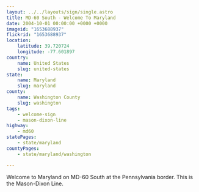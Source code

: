```yaml
---
layout: ../../layouts/sign/single.astro
title: MD-60 South - Welcome To Maryland
date: 2004-10-01 00:00:00 +0000 +0000
imageid: "1653688937"
flickrid: "1653688937"
location:
    latitude: 39.720724
    longitude: -77.601897
country:
    name: United States
    slug: united-states
state:
    name: Maryland
    slug: maryland
county:
    name: Washington County
    slug: washington
tags:
    - welcome-sign
    - mason-dixon-line
highway:
    - md60
statePages:
    - state/maryland
countyPages:
    - state/maryland/washington

---
```

Welcome to Maryland on MD-60 South at the Pennsylvania border.  This is the Mason-Dixon Line.